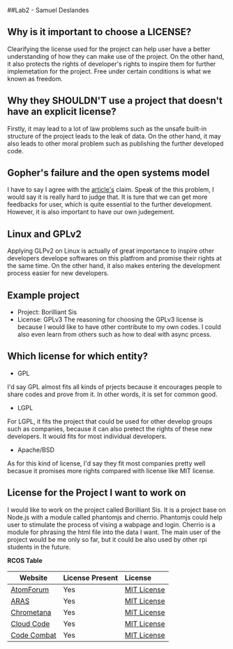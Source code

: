 ##Lab2 - Samuel Deslandes


**Why is it important to choose a LICENSE?** 
---
Clearifying the license used for the project can help user have a better understanding of how they can make use of the project. On the other hand, it also protects the rights of developer's rights to inspire them for further implemetation for the project. Free under certain conditions is what we known as freedom.

**Why they SHOULDN'T use a project that doesn't have an explicit license?**   
---
Firstly, it may lead to a lot of law problems such as the unsafe built-in structure of the project leads to the leak of data. On the other hand, it may also leads to other moral problem such as publishing the further developed code.

	
**Gopher's failure and the open systems model**
---    
I have to say I agree with the [article's](http://ils.unc.edu/callee/gopherpaper.htm#explain) claim. Speak of the this problem, I would say it is really hard to judge that. It is ture that we can get more feedbacks for user, which is quite essential to the further development. However, it is also important to have our own judegement. 
	
**Linux and GPLv2**    
---
Applying GLPv2 on Linux is actually of great importance to inspire other developers develope softwares on this platfrom and promise their rights at the same time. On the other hand, it also makes entering the development process easier for new developers. 
	
**Example project**    
---
- Project: Borilliant Sis
- License: GPLv3
The reasoning for choosing the GPLv3 license is because I would like to have other contribute to my own codes. I could also even learn from others such as how to deal with async prcess.

**Which license for which entity?**    
---
- GPL

I'd say GPL almost fits all kinds of prjects because it encourages people to share codes and prove from it. In other words, it is set for common good.

- LGPL

For LGPL, it fits the project that could be used for other develop groups such as companies, because it can also pretect the rights of these new developers. It would fits for most individual developers.

- Apache/BSD
	
As for this kind of license, I'd say they fit most companies pretty well becasue it promises more rights compared with license like MIT license.

**License for the Project I want to work on**
---

I would like to work on the project called Borilliant Sis. It is a project base on Node.js with a module called phantomjs and cherrio. Phantomjs could help user to stimulate the process of vising a wabpage and login. Cherrio is a module for phrasing the html file into the data I want. The main user of the project would be me only so far, but it could be also used by other rpi students in the future.

**RCOS Table**    

Website | License Present | License  
---------|:----------|:-------  
[AtomForum](https://github.com/samuelyuan/AtomForum) | Yes | [MIT License](https://en.wikipedia.org/wiki/MIT_License)  
[ARAS](https://github.com/Stashmatic/ARAS) | Yes | [MIT License](https://en.wikipedia.org/wiki/MIT_License)  
[Chrometana](https://github.com/TheoBr/Chrometana) | Yes | [MIT License](https://en.wikipedia.org/wiki/MIT_License)
[Cloud Code](https://github.com/feldhausenryan/Cloud-Code) | Yes | [MIT License](https://en.wikipedia.org/wiki/MIT_License)
[Code Combat](https://github.com/codecombat/codecombat) | Yes | [MIT License](https://en.wikipedia.org/wiki/MIT_License)




	